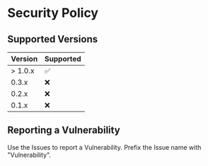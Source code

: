# Security Policy

## Supported Versions

| Version | Supported          |
| ------- | ------------------ |
| > 1.0.x | :white_check_mark: |
| 0.3.x   | :x:                |
| 0.2.x   | :x:                |
| 0.1.x   | :x:                |

## Reporting a Vulnerability

Use the Issues to report a Vulnerability. Prefix the Issue name with "Vulnerability".
